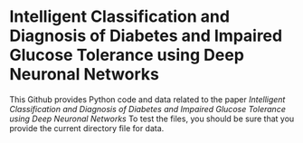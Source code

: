 # Intelligent Classification and Diagnosis of Diabetes and Impaired Glucose Tolerance using Deep Neuronal Networks
This Github provides Python code and data related to the paper *Intelligent Classification and Diagnosis of Diabetes and Impaired Glucose Tolerance using Deep Neuronal Networks*
To test the files, you should be sure that you provide the current directory file for data.
